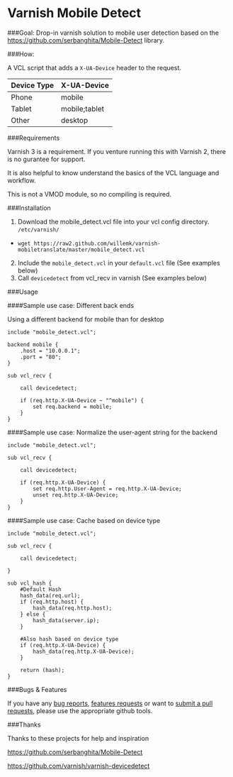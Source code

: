Varnish Mobile Detect
=======================

###Goal:
Drop-in varnish solution to mobile user detection based on the https://github.com/serbanghita/Mobile-Detect library.

###How:

A VCL script that adds a `X-UA-Device` header to the request.

Device Type|X-UA-Device
-----------|------------
Phone      |  mobile
Tablet     |  mobile;tablet
Other      |  desktop

###Requirements

Varnish 3 is a requirement. If you venture running this with Varnish 2, there is no gurantee for support. 

It is also helpful to know understand the basics of the VCL language and workflow. 

This is not a VMOD module, so no compiling is required. 

###Installation

1. Download the mobile_detect.vcl file into your vcl config directory. `/etc/varnish/`
 * `wget https://raw2.github.com/willemk/varnish-mobiletranslate/master/mobile_detect.vcl`
2. Include the `mobile_detect.vcl` in your `default.vcl` file (See examples below)
3. Call `devicedetect` from vcl_recv in varnish (See examples below)

###Usage

####Sample use case: Different back ends

Using a different backend for mobile than for desktop 


```
include "mobile_detect.vcl";

backend mobile {
    .host = "10.0.0.1";
    .port = "80";
}

sub vcl_recv {

    call devicedetect;

    if (req.http.X-UA-Device ~ "^mobile") {
        set req.backend = mobile;
    }
}

```
####Sample use case: Normalize the user-agent string for the backend


```
include "mobile_detect.vcl";

sub vcl_recv {

    call devicedetect;

    if (req.http.X-UA-Device) {
        set req.http.User-Agent = req.http.X-UA-Device;
        unset req.http.X-UA-Device;
    }
}

```

####Sample use case: Cache based on device type


```
include "mobile_detect.vcl";

sub vcl_recv {

    call devicedetect;

}

sub vcl_hash {
    #Default Hash
    hash_data(req.url);
    if (req.http.host) {
        hash_data(req.http.host);
    } else {
        hash_data(server.ip);
    }
    
    #Also hash based on device type
    if (req.http.X-UA-Device) {
        hash_data(req.http.X-UA-Device);
    }
    
    return (hash);
}

```

###Bugs & Features

If you have any  [bug reports](issues), [features requests](issues) or want to [submit a pull requests](pull), please use the appropriate github tools. 


###Thanks

Thanks to these projects for help and inspiration

https://github.com/serbanghita/Mobile-Detect

https://github.com/varnish/varnish-devicedetect
